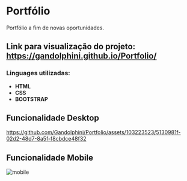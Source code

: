 # Portfólio
Portfólio a fim de novas oportunidades.
## Link para visualização do projeto: https://gandolphini.github.io/Portfolio/
### Linguages utilizadas:

- **HTML**
- **CSS**
- **BOOTSTRAP**



## Funcionalidade Desktop
https://github.com/Gandolphini/Portfolio/assets/103223523/5130981f-02d2-48d7-8a5f-f8cbdce48f32







## Funcionalidade Mobile 

![mobile](https://github.com/Gandolphini/Portfolio/assets/103223523/8180a0cf-f300-4635-8055-f54ae6ff0474)








